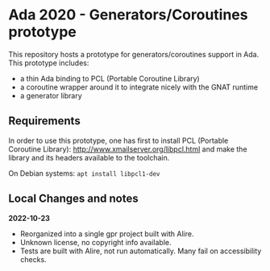 # Ada 2020 - Generators/Coroutines prototype

This repository hosts a prototype for generators/coroutines support in Ada.
This prototype includes:

* a thin Ada binding to PCL (Portable Coroutine Library)
* a coroutine wrapper around it to integrate nicely with the GNAT runtime
* a generator library 

## Requirements

In order to use this prototype, one has first to install PCL (Portable
Coroutine Library): <http://www.xmailserver.org/libpcl.html> and make the
library and its headers available to the toolchain.

On Debian systems: `apt install libpcl1-dev`

## Local Changes and notes

__2022-10-23__
- Reorganized into a single gpr project built with Alire.
- Unknown license, no copyright info available.
- Tests are built with Alire, not run automatically. Many fail on accessibility checks.
